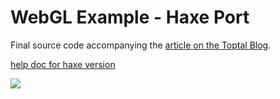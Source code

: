 # WebGL Example - Haxe Port

Final source code accompanying the [article on the Toptal Blog](https://www.toptal.com/javascript/3d-graphics-a-webgl-tutorial).

[help doc for haxe version](https://nanjizal.github.io/webgl-example/pages/index.html)  
  
![](https://user-images.githubusercontent.com/20134338/93264440-07be6380-f79f-11ea-9140-511f424f5776.png)

